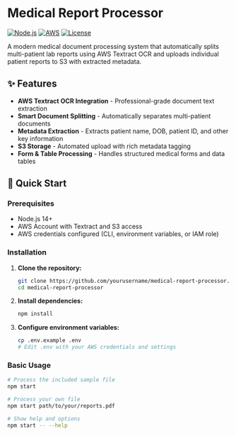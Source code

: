 # Medical Report Processor

[![Node.js](https://img.shields.io/badge/Node.js-14%2B-green.svg)](https://nodejs.org/)
[![AWS](https://img.shields.io/badge/AWS-Textract%20%26%20S3-orange.svg)](https://aws.amazon.com/)
[![License](https://img.shields.io/badge/License-MIT-blue.svg)](LICENSE)

A modern medical document processing system that automatically splits multi-patient lab reports using AWS Textract OCR and uploads individual patient reports to S3 with extracted metadata.

## ✨ Features

- **AWS Textract OCR Integration** - Professional-grade document text extraction
- **Smart Document Splitting** - Automatically separates multi-patient documents
- **Metadata Extraction** - Extracts patient name, DOB, patient ID, and other key information
- **S3 Storage** - Automated upload with rich metadata tagging
- **Form & Table Processing** - Handles structured medical forms and data tables

## 🚀 Quick Start

### Prerequisites

- Node.js 14+
- AWS Account with Textract and S3 access
- AWS credentials configured (CLI, environment variables, or IAM role)

### Installation

1. **Clone the repository:**
   ```bash
   git clone https://github.com/yourusername/medical-report-processor.git
   cd medical-report-processor
   ```

2. **Install dependencies:**
   ```bash
   npm install
   ```

3. **Configure environment variables:**
   ```bash
   cp .env.example .env
   # Edit .env with your AWS credentials and settings
   ```

### Basic Usage

```bash
# Process the included sample file
npm start

# Process your own file
npm start path/to/your/reports.pdf

# Show help and options
npm start -- --help
```